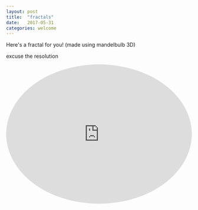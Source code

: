 ```yaml
---
layout: post
title:  "fractals"
date:   2017-05-31 
categories: welcome
---
```


Here's a fractal for you! 
(made using mandelbulb 3D)

excuse the resolution

<div style="width:100%;height:0;padding-bottom:75%;position:relative;"><iframe src="https://giphy.com/embed/xUA7aQJOgAdl3dtbTW" width="100%" height="100%"  style="position:absolute;border-radius:50%" margin="auto"  frameBorder="0" class="giphy-embed" allowFullScreen></iframe></div><p><a href="https://giphy.com/gifs/fractals-xUA7aQJOgAdl3dtbTW"></a></p>

[tonetechnician]:      https://tonetechnician.github.io/home/
